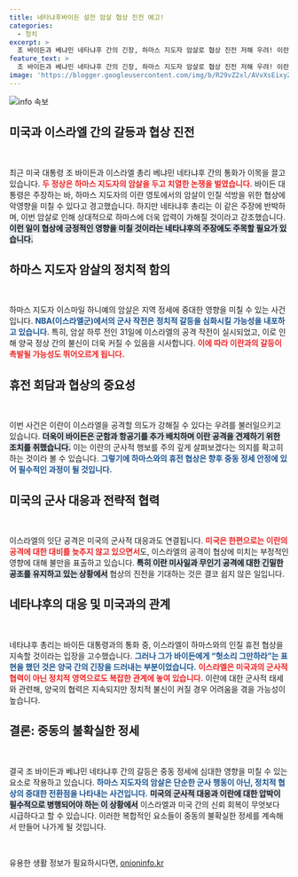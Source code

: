 ```yaml
---
title: 네타냐후바이든 설전 암살 협상 진전 예고!
categories:
  - 정치
excerpt: >
  조 바이든과 베냐민 네타냐후 간의 긴장, 하마스 지도자 암살로 협상 진전 저해 우려! 이란에서의 대립이 새로운 전쟁 불씨가 될 수 있다고 경고하는 바이든. 이스라엘, 그럼에도 불구하고 협상 서두를 것이라고 주장! 클릭해서 진실을 확인하세요!
feature_text: >
  조 바이든과 베냐민 네타냐후 간의 긴장, 하마스 지도자 암살로 협상 진전 저해 우려! 이란에서의 대립이 새로운 전쟁 불씨가 될 수 있다고 경고하는 바이든. 이스라엘, 그럼에도 불구하고 협상 서두를 것이라고 주장! 클릭해서 진실을 확인하세요!
image: 'https://blogger.googleusercontent.com/img/b/R29vZ2xl/AVvXsEixyZcFfHzMRdzZMjFBmAUKJYCLCGyLL1o632UiGVXcaFdKo_bkvkuCioo0uUKlGfBVcT3P84aROyZIXSBEx3Aw5nCQ3pTgDom1WDC4m8eifvWiAmWEEVb4x6G_l8C0QH225ldMjyaFvpxGEBGNO37VmDTDMHGhJPq73UglMfDca1-0aw/s1600/blogspot.png'
---
```


<p><img src="https://blogger.googleusercontent.com/img/b/R29vZ2xl/AVvXsEixyZcFfHzMRdzZMjFBmAUKJYCLCGyLL1o632UiGVXcaFdKo_bkvkuCioo0uUKlGfBVcT3P84aROyZIXSBEx3Aw5nCQ3pTgDom1WDC4m8eifvWiAmWEEVb4x6G_l8C0QH225ldMjyaFvpxGEBGNO37VmDTDMHGhJPq73UglMfDca1-0aw/s1600/blogspot.png" alt="info 속보" /></p>

<h2 data-ke-size="size26">미국과 이스라엘 간의 갈등과 협상 진전</h2>

<p data-ke-size="size16">&nbsp;</p>

<p>최근 미국 대통령 조 바이든과 이스라엘 총리 베냐민 네타냐후 간의 통화가 이목을 끌고 있습니다. <b><span style="color: #ee2323;">두 정상은 하마스 지도자의 암살을 두고 치열한 논쟁을 벌였습니다.</span></b>  바이든 대통령은 주장하는 바, 하마스 지도자의 이란 영토에서의 암살이 인질 석방을 위한 협상에 악영향을 미칠 수 있다고 경고했습니다. 하지만 네타냐후 총리는 이 같은 주장에 반박하며, 이번 암살로 인해 상대적으로 하마스에 더욱 압력이 가해질 것이라고 강조했습니다. <b><span style="background-color: #21538527;">이런 일이 협상에 긍정적인 영향을 미칠 것이라는 네타냐후의 주장에도 주목할 필요가 있습니다.</span></b> </p>

<h2 data-ke-size="size26">하마스 지도자 암살의 정치적 함의</h2>

<p data-ke-size="size16">&nbsp;</p>

<p>하마스 지도자 이스마일 하니예의 암살은 지역 정세에 중대한 영향을 미칠 수 있는 사건입니다. <b><span style="color: #1a5490;">NBA(이스라엘군)에서의 군사 작전은 정치적 갈등을 심화시킬 가능성을 내포하고 있습니다.</span></b> 특히, 암살 하루 전인 31일에 이스라엘의 공격 작전이 실시되었고, 이로 인해 양국 정상 간의 불신이 더욱 커질 수 있음을 시사합니다. <b><span style="color: #ee2323;">이에 따라 이란과의 갈등이 촉발될 가능성도 뛰어오르게 됩니다.</span></b> </p>

<h2 data-ke-size="size26">휴전 회담과 협상의 중요성</h2>

<p data-ke-size="size16">&nbsp;</p>

<p>이번 사건은 이란이 이스라엘을 공격할 의도가 강해질 수 있다는 우려를 불러일으키고 있습니다. <b><span style="background-color: #21538527;">더욱이 바이든은 군함과 항공기를 추가 배치하며 이란 공격을 견제하기 위한 조치를 취했습니다.</span></b> 이는 이란의 군사적 행보를 주의 깊게 살펴보겠다는 의지를 확고히 하는 것이라 볼 수 있습니다. <b><span style="color: #1a5490;">그렇기에 하마스와의 휴전 협상은 향후 중동 정세 안정에 있어 필수적인 과정이 될 것입니다.</span></b> </p>

<h2 data-ke-size="size26">미국의 군사 대응과 전략적 협력</h2>

<p data-ke-size="size16">&nbsp;</p>

<p>이스라엘의 잇단 공격은 미국의 군사적 대응과도 연결됩니다. <b><span style="color: #ee2323;">미국은 한편으로는 이란의 공격에 대한 대비를 늦추지 않고 있으면서</span></b>도, 이스라엘의 공격이 협상에 미치는 부정적인 영향에 대해 불만을 표출하고 있습니다. <b><span style="background-color: #21538527;">특히 이란 미사일과 무인기 공격에 대한 긴밀한 공조를 유지하고 있는 상황에서</span></b> 협상의 진전을 기대하는 것은 결코 쉽지 않은 일입니다. </p>

<h2 data-ke-size="size26">네타냐후의 대응 및 미국과의 관계</h2>

<p data-ke-size="size16">&nbsp;</p>

<p>네타냐후 총리는 바이든 대통령과의 통화 중, 이스라엘이 하마스와의 인질 휴전 협상을 지속할 것이라는 입장을 고수했습니다. <b><span style="color: #1a5490;">그러나 그가 바이든에게 “헛소리 그만하라”는 표현을 했던 것은 양국 간의 긴장을 드러내는 부분이었습니다.</span></b> <b><span style="color: #ee2323;">이스라엘은 미국과의 군사적 협력이 아닌 정치적 영역으로도 복잡한 관계에 놓여 있습니다.</span></b> 이란에 대한 군사적 태세와 관련해, 양국의 협력은 지속되지만 정치적 불신이 커질 경우 어려움을 겪을 가능성이 높습니다. </p>

<h2 data-ke-size="size26">결론: 중동의 불확실한 정세</h2>

<p data-ke-size="size16">&nbsp;</p>

<p>결국 조 바이든과 베냐민 네타냐후 간의 갈등은 중동 정세에 심대한 영향을 미칠 수 있는 요소로 작용하고 있습니다. <b><span style="color: #1a5490;">하마스 지도자의 암살은 단순한 군사 행동이 아닌, 정치적 협상의 중대한 전환점을 나타내는 사건입니다.</span></b> <b><span style="background-color: #21538527;">미국의 군사적 대응과 이란에 대한 압박이 필수적으로 병행되어야 하는 이 상황에서</span></b> 이스라엘과 미국 간의 신뢰 회복이 무엇보다 시급하다고 할 수 있습니다. 이러한 복합적인 요소들이 중동의 불확실한 정세를 계속해서 만들어 나가게 될 것입니다. </p>

<p data-ke-size="size16">&nbsp;</p>
유용한 생활 정보가 필요하시다면, <a href="https://onioninfo.kr" rel="dofollow">onioninfo.kr</a>


